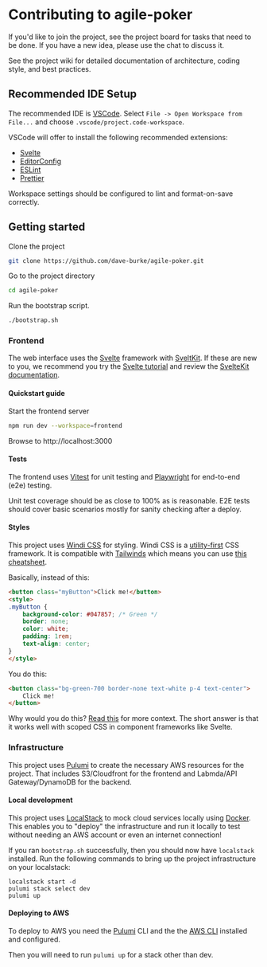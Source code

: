 # Contributing to agile-poker

If you'd like to join the project, see the project board for tasks that need to
be done. If you have a new idea, please use the chat to discuss it.

See the project wiki for detailed documentation of architecture, coding style, and best
practices.

## Recommended IDE Setup

The recommended IDE is [VSCode](https://code.visualstudio.com/). Select `File
-> Open Workspace from File...` and choose `.vscode/project.code-workspace`.

VSCode will offer to install the following recommended extensions:

- [Svelte](https://marketplace.visualstudio.com/items?itemName=svelte.svelte-vscode)
- [EditorConfig](https://marketplace.visualstudio.com/items?itemName=editorconfig.editorconfig)
- [ESLint](https://marketplace.visualstudio.com/items?itemName=dbaeumer.vscode-eslint)
- [Prettier](https://marketplace.visualstudio.com/items?itemName=esbenp.prettier-vscode)

Workspace settings should be configured to lint and format-on-save correctly.

## Getting started

Clone the project

```bash
git clone https://github.com/dave-burke/agile-poker.git
```

Go to the project directory

```bash
cd agile-poker
```

Run the bootstrap script.

```bash
./bootstrap.sh
```

### Frontend

The web interface uses the [Svelte](https://svelte.dev/) framework with
[SveltKit](https://kit.svelte.dev/). If these are new to you, we recommend you
try the [Svelte tutorial](https://svelte.dev/tutorial/basics) and review the
[SvelteKit documentation](https://kit.svelte.dev/docs/introduction).

#### Quickstart guide

Start the frontend server

```bash
npm run dev --workspace=frontend
```

Browse to http://localhost:3000

#### Tests

The frontend uses [Vitest](https://vitest.dev/) for unit testing and
[Playwright](https://playwright.dev/) for end-to-end (e2e) testing.

Unit test coverage should be as close to 100% as is reasonable. E2E tests
should cover basic scenarios mostly for sanity checking after a deploy.

#### Styles

This project uses [Windi CSS](https://windicss.org/) for styling. Windi CSS is
a [utility-first](https://utilitycss.com/) CSS framework. It is compatible with
[Tailwinds](https://tailwindcss.com/) which means you can use [this
cheatsheet](https://tailwindcomponents.com/cheatsheet/).

Basically, instead of this:

```html
<button class="myButton">Click me!</button>
<style>
.myButton {
	background-color: #047857; /* Green */
	border: none;
	color: white;
	padding: 1rem;
	text-align: center;
}
</style>
```

You do this:

```html
<button class="bg-green-700 border-none text-white p-4 text-center">
	Click me!
</button>
```

Why would you do this? [Read
this](https://adamwathan.me/css-utility-classes-and-separation-of-concerns/)
for more context. The short answer is that it works well with scoped CSS in
component frameworks like Svelte.

### Infrastructure

This project uses [Pulumi](https://www.pulumi.com/) to create the necessary AWS
resources for the project. That includes S3/Cloudfront for the frontend and
Labmda/API Gateway/DynamoDB for the backend.

#### Local development

This project uses [LocalStack](https://localstack.cloud) to mock cloud services
locally using [Docker](https://docs.docker.com/).  This enables you to "deploy"
the infrastructure and run it locally to test without needing an AWS account or
even an internet connection!

If you ran `bootstrap.sh` successfully, then you should now have `localstack`
installed. Run the following commands to bring up the project infrastructure on
your localstack:

```
localstack start -d
pulumi stack select dev
pulumi up
```

#### Deploying to AWS

To deploy to AWS you need the [Pulumi](https://www.pulumi.com/) CLI and the the
[AWS CLI](https://aws.amazon.com/cli/) installed and configured.

Then you will need to run `pulumi up` for a stack other than dev.

